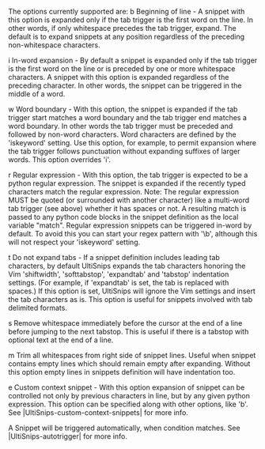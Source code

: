 The options currently supported are:
   b   Beginning of line - A snippet with this option is expanded only if the
       tab trigger is the first word on the line. In other words, if only
       whitespace precedes the tab trigger, expand. The default is to expand
       snippets at any position regardless of the preceding non-whitespace
       characters.

   i   In-word expansion - By default a snippet is expanded only if the tab
       trigger is the first word on the line or is preceded by one or more
       whitespace characters. A snippet with this option is expanded
       regardless of the preceding character. In other words, the snippet can
       be triggered in the middle of a word.

   w   Word boundary - With this option, the snippet is expanded if
       the tab trigger start matches a word boundary and the tab trigger end
       matches a word boundary. In other words the tab trigger must be
       preceded and followed by non-word characters. Word characters are
       defined by the 'iskeyword' setting. Use this option, for example, to
       permit expansion where the tab trigger follows punctuation without
       expanding suffixes of larger words. This option overrides 'i'.

   r   Regular expression - With this option, the tab trigger is expected to
       be a python regular expression. The snippet is expanded if the recently
       typed characters match the regular expression. Note: The regular
       expression MUST be quoted (or surrounded with another character) like a
       multi-word tab trigger (see above) whether it has spaces or not. A
       resulting match is passed to any python code blocks in the snippet
       definition as the local variable "match". Regular expression snippets
       can be triggered in-word by default. To avoid this you can start your
       regex pattern with '\b', although this will not respect your
       'iskeyword' setting.

   t   Do not expand tabs - If a snippet definition includes leading tab
       characters, by default UltiSnips expands the tab characters honoring
       the Vim 'shiftwidth', 'softtabstop', 'expandtab' and 'tabstop'
       indentation settings. (For example, if 'expandtab' is set, the tab is
       replaced with spaces.) If this option is set, UltiSnips will ignore the
       Vim settings and insert the tab characters as is. This option is useful
       for snippets involved with tab delimited formats.

   s   Remove whitespace immediately before the cursor at the end of a line
       before jumping to the next tabstop.  This is useful if there is a
       tabstop with optional text at the end of a line.

   m   Trim all whitespaces from right side of snippet lines. Useful when
       snippet contains empty lines which should remain empty after expanding.
       Without this option empty lines in snippets definition will have
       indentation too.

   e   Custom context snippet - With this option expansion of snippet can be
       controlled not only by previous characters in line, but by any given
       python expression. This option can be specified along with other
       options, like 'b'. See |UltiSnips-custom-context-snippets| for more info.

   A   Snippet will be triggered automatically, when condition matches.
       See |UltiSnips-autotrigger| for more info.



